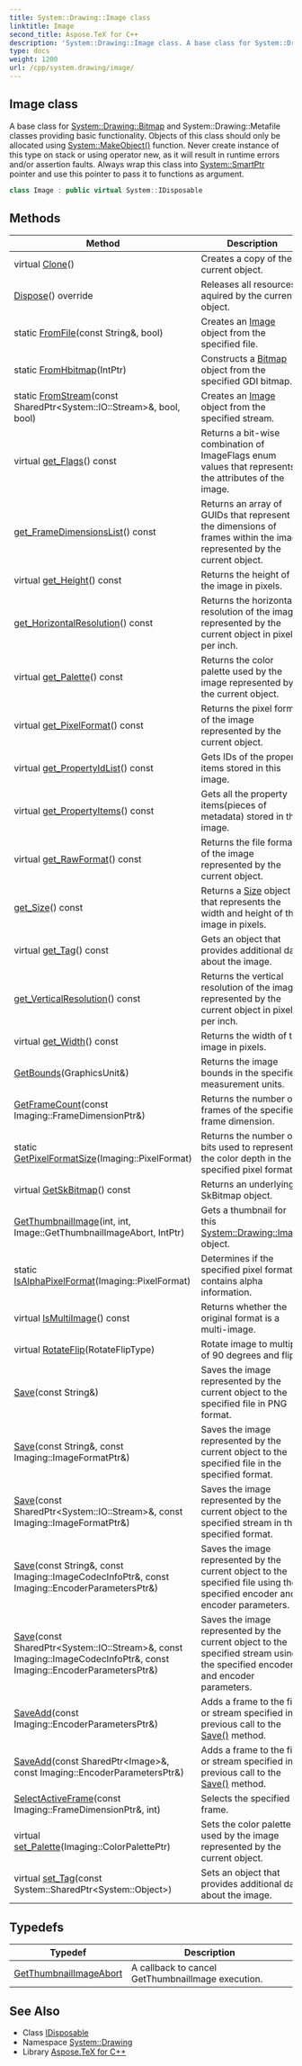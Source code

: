 ```yaml
---
title: System::Drawing::Image class
linktitle: Image
second_title: Aspose.TeX for C++
description: 'System::Drawing::Image class. A base class for System::Drawing::Bitmap and System::Drawing::Metafile classes providing basic functionality. Objects of this class should only be allocated using System::MakeObject() function. Never create instance of this type on stack or using operator new, as it will result in runtime errors and/or assertion faults. Always wrap this class into System::SmartPtr pointer and use this pointer to pass it to functions as argument in C++.'
type: docs
weight: 1200
url: /cpp/system.drawing/image/
---
```

## Image class


A base class for [System::Drawing::Bitmap](../bitmap/) and System::Drawing::Metafile classes providing basic functionality. Objects of this class should only be allocated using [System::MakeObject()](../../system/makeobject/) function. Never create instance of this type on stack or using operator new, as it will result in runtime errors and/or assertion faults. Always wrap this class into [System::SmartPtr](../../system/smartptr/) pointer and use this pointer to pass it to functions as argument.

```cpp
class Image : public virtual System::IDisposable
```

## Methods

| Method | Description |
| --- | --- |
| virtual [Clone](./clone/)() | Creates a copy of the current object. |
| [Dispose](./dispose/)() override | Releases all resources aquired by the current object. |
| static [FromFile](./fromfile/)(const String\&, bool) | Creates an [Image](./) object from the specified file. |
| static [FromHbitmap](./fromhbitmap/)(IntPtr) | Constructs a [Bitmap](../bitmap/) object from the specified GDI bitmap. |
| static [FromStream](./fromstream/)(const SharedPtr\<System::IO::Stream\>\&, bool, bool) | Creates an [Image](./) object from the specified stream. |
| virtual [get_Flags](./get_flags/)() const | Returns a bit-wise combination of ImageFlags enum values that represents the attributes of the image. |
| [get_FrameDimensionsList](./get_framedimensionslist/)() const | Returns an array of GUIDs that represent the dimensions of frames within the image represented by the current object. |
| virtual [get_Height](./get_height/)() const | Returns the height of the image in pixels. |
| [get_HorizontalResolution](./get_horizontalresolution/)() const | Returns the horizontal resolution of the image represented by the current object in pixels per inch. |
| virtual [get_Palette](./get_palette/)() const | Returns the color palette used by the image represented by the current object. |
| virtual [get_PixelFormat](./get_pixelformat/)() const | Returns the pixel format of the image represented by the current object. |
| virtual [get_PropertyIdList](./get_propertyidlist/)() const | Gets IDs of the property items stored in this image. |
| virtual [get_PropertyItems](./get_propertyitems/)() const | Gets all the property items(pieces of metadata) stored in this image. |
| virtual [get_RawFormat](./get_rawformat/)() const | Returns the file format of the image represented by the current object. |
| [get_Size](./get_size/)() const | Returns a [Size](../size/) object that represents the width and height of the image in pixels. |
| virtual [get_Tag](./get_tag/)() const | Gets an object that provides additional data about the image. |
| [get_VerticalResolution](./get_verticalresolution/)() const | Returns the vertical resolution of the image represented by the current object in pixels per inch. |
| virtual [get_Width](./get_width/)() const | Returns the width of the image in pixels. |
| [GetBounds](./getbounds/)(GraphicsUnit\&) | Returns the image bounds in the specified measurement units. |
| [GetFrameCount](./getframecount/)(const Imaging::FrameDimensionPtr\&) | Returns the number of frames of the specified frame dimension. |
| static [GetPixelFormatSize](./getpixelformatsize/)(Imaging::PixelFormat) | Returns the number of bits used to represent the color depth in the specified pixel format. |
| virtual [GetSkBitmap](./getskbitmap/)() const | Returns an underlying SkBitmap object. |
| [GetThumbnailImage](./getthumbnailimage/)(int, int, Image::GetThumbnailImageAbort, IntPtr) | Gets a thumbnail for this [System::Drawing::Image](./) object. |
| static [IsAlphaPixelFormat](./isalphapixelformat/)(Imaging::PixelFormat) | Determines if the specified pixel format contains alpha information. |
| virtual [IsMultiImage](./ismultiimage/)() const | Returns whether the original format is a multi-image. |
| virtual [RotateFlip](./rotateflip/)(RotateFlipType) | Rotate image to multiple of 90 degrees and flip. |
| [Save](./save/)(const String\&) | Saves the image represented by the current object to the specified file in PNG format. |
| [Save](./save/)(const String\&, const Imaging::ImageFormatPtr\&) | Saves the image represented by the current object to the specified file in the specified format. |
| [Save](./save/)(const SharedPtr\<System::IO::Stream\>\&, const Imaging::ImageFormatPtr\&) | Saves the image represented by the current object to the specified stream in the specified format. |
| [Save](./save/)(const String\&, const Imaging::ImageCodecInfoPtr\&, const Imaging::EncoderParametersPtr\&) | Saves the image represented by the current object to the specified file using the specified encoder and encoder parameters. |
| [Save](./save/)(const SharedPtr\<System::IO::Stream\>\&, const Imaging::ImageCodecInfoPtr\&, const Imaging::EncoderParametersPtr\&) | Saves the image represented by the current object to the specified stream using the specified encoder and encoder parameters. |
| [SaveAdd](./saveadd/)(const Imaging::EncoderParametersPtr\&) | Adds a frame to the file or stream specified in a previous call to the [Save()](./save/) method. |
| [SaveAdd](./saveadd/)(const SharedPtr\<Image\>\&, const Imaging::EncoderParametersPtr\&) | Adds a frame to the file or stream specified in a previous call to the [Save()](./save/) method. |
| [SelectActiveFrame](./selectactiveframe/)(const Imaging::FrameDimensionPtr\&, int) | Selects the specified frame. |
| virtual [set_Palette](./set_palette/)(Imaging::ColorPalettePtr) | Sets the color palette used by the image represented by the current object. |
| virtual [set_Tag](./set_tag/)(const System::SharedPtr\<System::Object\>) | Sets an object that provides additional data about the image. |
## Typedefs

| Typedef | Description |
| --- | --- |
| [GetThumbnailImageAbort](./getthumbnailimageabort/) | A callback to cancel GetThumbnailImage execution. |
## See Also

* Class [IDisposable](../../system/idisposable/)
* Namespace [System::Drawing](../)
* Library [Aspose.TeX for C++](../../)
